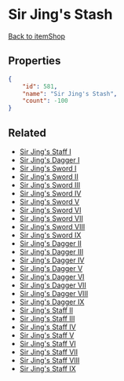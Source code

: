 # Sir Jing's Stash

<no description available>

[Back to itemShop](../item-shops.md)

## Properties

```json
{
    "id": 581,
    "name": "Sir Jing's Stash",
    "count": -100
}
```

## Related

- [Sir Jing's Staff I](../items/17842-sir-jing-s-staff-i.md)
- [Sir Jing's Dagger I](../items/17843-sir-jing-s-dagger-i.md)
- [Sir Jing's Sword I](../items/17844-sir-jing-s-sword-i.md)
- [Sir Jing's Sword II](../items/17845-sir-jing-s-sword-ii.md)
- [Sir Jing's Sword III](../items/17846-sir-jing-s-sword-iii.md)
- [Sir Jing's Sword IV](../items/17847-sir-jing-s-sword-iv.md)
- [Sir Jing's Sword V](../items/17848-sir-jing-s-sword-v.md)
- [Sir Jing's Sword VI](../items/17849-sir-jing-s-sword-vi.md)
- [Sir Jing's Sword VII](../items/17850-sir-jing-s-sword-vii.md)
- [Sir Jing's Sword VIII](../items/17851-sir-jing-s-sword-viii.md)
- [Sir Jing's Sword IX](../items/17852-sir-jing-s-sword-ix.md)
- [Sir Jing's Dagger II](../items/17853-sir-jing-s-dagger-ii.md)
- [Sir Jing's Dagger III](../items/17854-sir-jing-s-dagger-iii.md)
- [Sir Jing's Dagger IV](../items/17855-sir-jing-s-dagger-iv.md)
- [Sir Jing's Dagger V](../items/17856-sir-jing-s-dagger-v.md)
- [Sir Jing's Dagger VI](../items/17857-sir-jing-s-dagger-vi.md)
- [Sir Jing's Dagger VII](../items/17858-sir-jing-s-dagger-vii.md)
- [Sir Jing's Dagger VIII](../items/17859-sir-jing-s-dagger-viii.md)
- [Sir Jing's Dagger IX](../items/17860-sir-jing-s-dagger-ix.md)
- [Sir Jing's Staff II](../items/17861-sir-jing-s-staff-ii.md)
- [Sir Jing's Staff III](../items/17862-sir-jing-s-staff-iii.md)
- [Sir Jing's Staff IV](../items/17863-sir-jing-s-staff-iv.md)
- [Sir Jing's Staff V](../items/17864-sir-jing-s-staff-v.md)
- [Sir Jing's Staff VI](../items/17865-sir-jing-s-staff-vi.md)
- [Sir Jing's Staff VII](../items/17866-sir-jing-s-staff-vii.md)
- [Sir Jing's Staff VIII](../items/17867-sir-jing-s-staff-viii.md)
- [Sir Jing's Staff IX](../items/17868-sir-jing-s-staff-ix.md)

